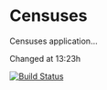 Censuses
=========

Censuses application...

Changed at 13:23h

[![Build Status](https://travis-ci.org/Arquisoft/censusesI2.svg?branch=master)](https://travis-ci.org/Arquisoft/censusesI2)


